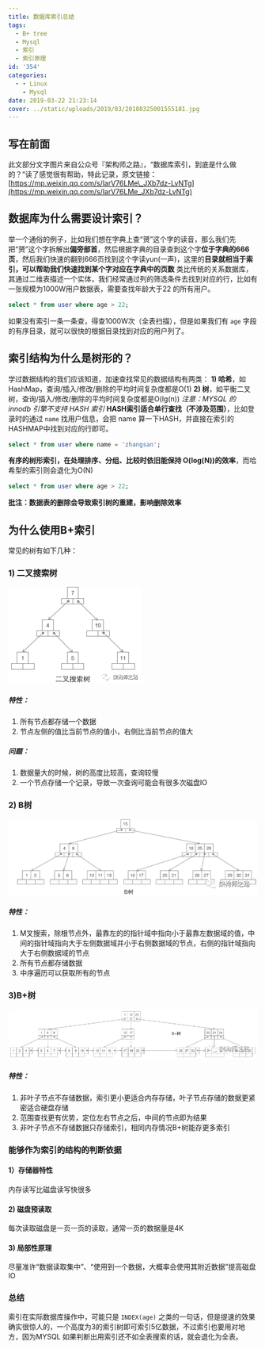 ```yaml
---
title: 数据库索引总结
tags:
  - B+ tree
  - Mysql
  - 索引
  - 索引原理
id: '354'
categories:
  - - Linux
    - Mysql
date: 2019-03-22 21:23:14
cover: ../static/uploads/2019/03/20180325001555181.jpg
---
```




## 写在前面

此文部分文字图片来自公众号『架构师之路』，“数据库索引，到底是什么做的？”读了感觉很有帮助，特此记录，原文链接：[https://mp.weixin.qq.com/s/larV76LMe\_JXb7dz-LvNTg](https://mp.weixin.qq.com/s/larV76LMe_JXb7dz-LvNTg)

## 数据库为什么需要设计索引？

举一个通俗的例子，比如我们想在字典上查“赟”这个字的读音，那么我们先把“赟”这个字拆解出**偏旁部首**，然后根据字典的目录查到这个字**位于字典的666页**，然后我们快速的翻到666页找到这个字读yun(一声)，这里的**目录就相当于索引，可以帮助我们快速找到某个字对应在字典中的页数** 类比传统的关系数据库，其通过二维表描述一个实体，我们经常通过列的筛选条件去找到对应的行，比如有一张规模为1000W用户数据表，需要查找年龄大于22 的所有用户。

```sql
select * from user where age > 22;
```

如果没有索引一条一条查，得查1000W次（全表扫描），但是如果我们有 `age` 字段的有序目录，就可以很快的根据目录找到对应的用户列了。

## 索引结构为什么是树形的？

学过数据结构的我们应该知道，加速查找常见的数据结构有两类： **1) 哈希**，如HashMap，查询/插入/修改/删除的平均时间复杂度都是O(1) **2) 树**，如平衡二叉树，查询/插入/修改/删除的平均时间复杂度都是O(lg(n)) _注意：MYSQL 的 innodb 引擎不支持 HASH 索引_ **HASH索引适合单行查找（不涉及范围）**，比如登录时的通过 `name` 找用户信息，会把 name 算一下HASH，并直接在索引的HASHMAP中找到对应的行即可。

```sql
select * from user where name = 'zhangsan';
```

**有序的树形索引，在处理排序、分组、比较时依旧能保持 O(log(N))的效率**，而哈希型的索引则会退化为O(N)

```sql
select * from user where age > 22;
```

**批注：数据表的删除会导致索引树的重建，影响删除效率**

## 为什么使用B+索引

常见的树有如下几种：

### 1) 二叉搜索树

![](../static/uploads/2019/03/d7e7200f8a13f508f59015104d9830d6.png)

##### 特性：

1.  所有节点都存储一个数据
2.  节点左侧的值比当前节点的值小，右侧比当前节点的值大

##### 问题：

1.  数据量大的时候，树的高度比较高，查询较慢
2.  一个节点存储一个记录，导致一次查询可能会有很多次磁盘IO

### 2) B树

![](../static/uploads/2019/03/1e1f46d5d6490c9f3556a8e1de8a53e6.png)

##### 特性：

1.  M叉搜索，除根节点外，最靠左的的指针域中指向小于最靠左数据域的值，中间的指针域指向大于左侧数据域并小于右侧数据域的节点，右侧的指针域指向大于右侧数据域的节点
2.  所有节点都存储数据
3.  中序遍历可以获取所有的节点

### 3)B+树

![](../static/uploads/2019/03/d99793ab0324affa14fd5050d88fe9b5.png)

##### 特性：

1.  非叶子节点不存储数据，索引更小更适合内存存储，叶子节点存储的数据更紧密适合硬盘存储
2.  范围查找更有优势，定位左右节点之后，中间的节点即为结果
3.  非叶子节点不存储数据只存储索引，相同内存情况B+树能存更多索引

### 能够作为索引的结构的判断依据

#### 1）存储器特性

内存读写比磁盘读写快很多

#### 2) 磁盘预读取

每次读取磁盘是一页一页的读取，通常一页的数据量是4K

#### 3) 局部性原理

尽量准许“数据读取集中”、“使用到一个数据，大概率会使用其附近数据”提高磁盘IO

### 总结

索引在实际数据库操作中，可能只是 `INDEX(age)` 之类的一句话，但是提速的效果确实很惊人的，一个高度为3的索引树即可索引5亿数据，不过索引也要用对地方，因为MYSQL 如果判断出用索引还不如全表搜索的话，就会退化为全表。